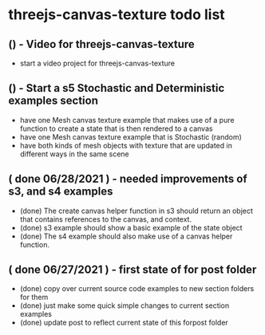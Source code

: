 # threejs-canvas-texture todo list

## () - Video for threejs-canvas-texture
* start a video project for threejs-canvas-texture

## () - Start a s5 Stochastic and Deterministic examples section
* have one Mesh canvas texture example that makes use of a pure function to create a state that is then rendered to a canvas
* have one Mesh canvas texture example that is Stochastic \(random\)
* have both kinds of mesh objects with texture that are updated in different ways in the same scene

## ( done 06/28/2021 ) - needed improvements of s3, and s4 examples
* (done) The create canvas helper function in s3 should return an object that contains references to the canvas, and context.
* (done) s3 example should show a basic example of the state object
* (done) The s4 example should also make use of a canvas helper function.

## ( done 06/27/2021 ) - first state of for post folder
* (done) copy over current source code examples to new section folders for them
* (done) just make some quick simple changes to current section examples
* (done) update post to reflect current state of this forpost folder